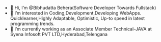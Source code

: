 - 👋 Hi, I’m @Bibhudatta Behera(Software Developer Towards Fullstack)<br>
- 👀 I’m interested in Coding,Development,Developing WebApps.<br>      Quicklearner,Highly Adaptable, Optimistic, Up-to speed in latest programming trends.<br>
- 🌱 I’m currently working as an Associate Member Technical-JAVA at Syena Infosoft PVT LTD,Hyderabad,Telengana
